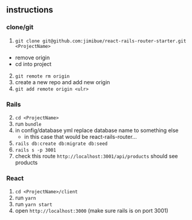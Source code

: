 ## instructions

### clone/git

1.  `git clone git@github.com:jimibue/react-rails-router-starter.git <ProjectName>`
- remove origin
- cd into project
2.  `git remote rm origin`
3.  create a new repo and add new origin
4.  `git add remote origin <ulr>`

### Rails

2. `cd <ProjectName>`
3. run `bundle`
4. in config/database yml replace database name to something else
   - in this case that would be react-rails-router...
5. `rails db:create db:migrate db:seed`
6. `rails s -p 3001`
7. check this route `http://localhost:3001/api/products` should see products

### React

1. `cd <ProjectName>/client`
2. run `yarn`
3. run `yarn start`
4. open `http://localhost:3000` (make sure rails is on port 3001)

